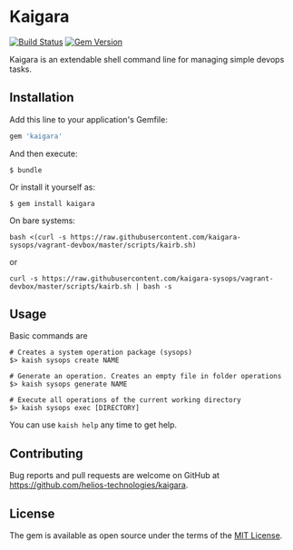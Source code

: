 # Kaigara

[![Build Status](https://travis-ci.org/helios-technologies/kaigara.svg?branch=master)](https://travis-ci.org/helios-technologies/kaigara) [![Gem Version](https://badge.fury.io/rb/kaigara.svg)](https://badge.fury.io/rb/kaigara)

Kaigara is an extendable shell command line for managing simple devops tasks.

## Installation

Add this line to your application's Gemfile:

```ruby
gem 'kaigara'
```

And then execute:

    $ bundle

Or install it yourself as:

    $ gem install kaigara

On bare systems:
```
bash <(curl -s https://raw.githubusercontent.com/kaigara-sysops/vagrant-devbox/master/scripts/kairb.sh)
```
or
```
curl -s https://raw.githubusercontent.com/kaigara-sysops/vagrant-devbox/master/scripts/kairb.sh | bash -s
```

## Usage

Basic commands are
```
# Creates a system operation package (sysops)
$> kaish sysops create NAME

# Generate an operation. Creates an empty file in folder operations
$> kaish sysops generate NAME

# Execute all operations of the current working directory
$> kaish sysops exec [DIRECTORY]
```

You can use `kaish help` any time to get help.

## Contributing

Bug reports and pull requests are welcome on GitHub at https://github.com/helios-technologies/kaigara.

## License

The gem is available as open source under the terms of the [MIT License](http://opensource.org/licenses/MIT).
